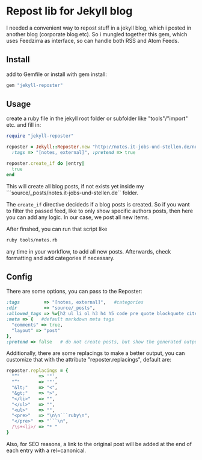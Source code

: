 # Repost lib for Jekyll blog


I needed a convenient way to repost stuff in a jekyll blog, which i posted in another blog (corporate blog etc).
So i mungled together this gem, which uses Feedzirra as interface, so can handle both RSS and Atom Feeds.

## Install

add to Gemfile or install with gem install:

```ruby
gem "jekyll-reposter"
```

## Usage

create a ruby file in the jekyll root folder or subfolder like "tools"/"import"
etc. and fill in:

```ruby tools/notes.rb
require "jekyll-reposter"

reposter = Jekyll::Reposter.new "http://notes.it-jobs-und-stellen.de/notes.atom",
  :tags => "[notes, external]", :pretend => true

reposter.create_if do |entry|
  true
end
```

This will create all blog posts, if not exists yet inside my
```source/_posts/notes.it-jobs-und-stellen.de`` folder.

The ```create_if``` directive decideds if a blog posts is created. So if you
want to filter the passed feed, like to only show specific authors posts, then
here you can add any logic. In our case, we post all new items.


After finshed, you can run that script like
```bash
ruby tools/notes.rb
```
any time in your workflow, to add all new posts. Afterwards, check formatting and
add categories if necessary.

## Config

There are some options, you can pass to the Reposter:

```ruby
:tags         => "[notes, external]",   #categories
:dir          => "source/_posts",
:allowed_tags => %w[h2 ul li ol h3 h4 h5 code pre quote blockquote cite hr],
:meta => {   #default markdown meta tags
  "comments" => true,
  "layout" => "post"
},
:pretend => false   # do not create posts, but show the generated output
```

Additionally, there are some replacings to make a better output, you can
customize that with the attribute "reposter.replacings", default are:

```ruby
reposter.replacings = {
  "“"       => '"',
  "”"       => '"',
  "&lt;"    => "<",
  "&gt;"    => ">",
  "</li>"   => "",
  "</ul>"   => "",
  "<ul>"    => "",
  "<pre>"   => "\n\n```ruby\n",
  "</pre>"  => "```\n",
  /\s+<li>/ => "* "
}
```

Also, for SEO reasons, a link to the original post will be added at the end of
each entry with a rel=canonical.


